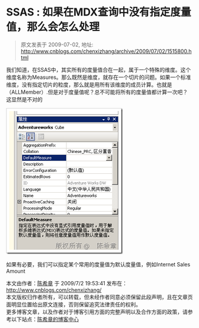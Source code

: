 # SSAS : 如果在MDX查询中没有指定度量值，那么会怎么处理 
> 原文发表于 2009-07-02, 地址: http://www.cnblogs.com/chenxizhang/archive/2009/07/02/1515800.html 


我们知道，在SSAS中，其实所有的度量值合在一起，属于一个特殊的维度。这个维度名称为Measures。那么既然是维度，就存在一个切片的问题。如果一个标准维度，没有指定切片的粒度，那么就是用所有该维度的成员计算。也就是（ALLMember）.但是对于度量值呢？总不可能将所有的度量值都计算一次吧？这显然是不对的

 [![image](./images/1515800-image_thumb.png "image")](http://images.cnblogs.com/cnblogs_com/chenxizhang/WindowsLiveWriter/SSASMDX_E437/image_2.png) 

 如果有必要，我们可以指定某个常用的度量值为默认度量值，例如Internet Sales Amount

 本文由作者：[陈希章](http://www.xizhang.com) 于 2009/7/2 19:53:41 发布在：<http://www.cnblogs.com/chenxizhang/>  
 本文版权归作者所有，可以转载，但未经作者同意必须保留此段声明，且在文章页面明显位置给出原文连接，否则保留追究法律责任的权利。   
 更多博客文章，以及作者对于博客引用方面的完整声明以及合作方面的政策，请参考以下站点：[陈希章的博客中心](http://www.xizhang.com/blog.htm) 